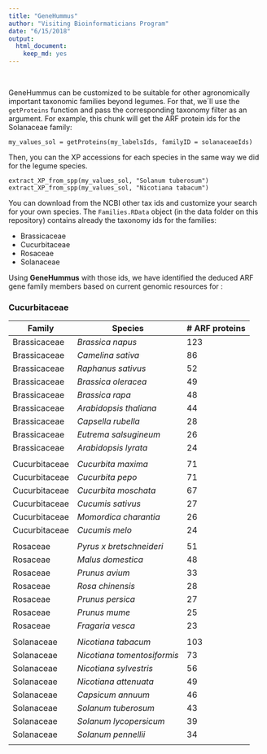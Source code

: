 ```yaml
---
title: "GeneHummus"
author: "Visiting Bioinformaticians Program"
date: "6/15/2018"
output: 
  html_document: 
    keep_md: yes
---
```

<br>  
  
GeneHummus can be customized to be suitable for other agronomically important 
taxonomic families beyond legumes. 
For that, we´ll  use the `getProteins` function and pass the corresponding 
taxonomy filter as an argument. For example, this chunk will get the ARF protein 
ids for the Solanaceae family: 

```{r}
my_values_sol = getProteins(my_labelsIds, familyID = solanaceaeIds)
```

Then, you can the XP accessions for each species in the same way we did for the 
legume species. 
```{r}
extract_XP_from_spp(my_values_sol, "Solanum tuberosum")
extract_XP_from_spp(my_values_sol, "Nicotiana tabacum")
```

You can download from the NCBI other tax ids and customize your search for your own species. The `Families.RData` object (in the data folder on this repository) contains already the 
taxonomy ids for the families:  
  
  * Brassicaceae
  * Cucurbitaceae 
  * Rosaceae
  * Solanaceae
 
Using **GeneHummus** with those ids, we have identified the deduced ARF gene 
family members based on current genomic resources for :  

### Cucurbitaceae  
  
| Family | Species | # ARF proteins|
|---------|---------------|---------|
| Brassicaceae | *Brassica napus* | 123 |
| Brassicaceae | *Camelina sativa* | 86 |
| Brassicaceae | *Raphanus sativus* | 52 |
| Brassicaceae | *Brassica oleracea* | 49 |
| Brassicaceae | *Brassica rapa* | 48 |
| Brassicaceae | *Arabidopsis thaliana* | 44 |
| Brassicaceae | *Capsella rubella* | 28 |
| Brassicaceae | *Eutrema salsugineum* | 26 |
| Brassicaceae | *Arabidopsis lyrata* | 24 |
| | | |
| Cucurbitaceae | *Cucurbita maxima* | 71 | 
| Cucurbitaceae | *Cucurbita pepo* | 71 | 
| Cucurbitaceae | *Cucurbita moschata* | 67 | 
| Cucurbitaceae | *Cucumis sativus* | 27 | 
| Cucurbitaceae | *Momordica charantia* | 26 | 
| Cucurbitaceae | *Cucumis melo* | 24 | 
| | | |
| Rosaceae | *Pyrus x bretschneideri* | 51 | 
| Rosaceae | *Malus domestica* | 48 | 
| Rosaceae | *Prunus avium* | 33 | 
| Rosaceae | *Rosa chinensis* | 28 | 
| Rosaceae | *Prunus persica* | 27 | 
| Rosaceae | *Prunus mume* | 25 | 
| Rosaceae | *Fragaria vesca* | 23 | 
| | | |
| Solanaceae | *Nicotiana tabacum* | 103 | 
| Solanaceae | *Nicotiana tomentosiformis* | 73 | 
| Solanaceae | *Nicotiana sylvestris* | 56 | 
| Solanaceae | *Nicotiana attenuata* | 49 | 
| Solanaceae | *Capsicum annuum* | 46 | 
| Solanaceae | *Solanum tuberosum* | 43 | 
| Solanaceae | *Solanum lycopersicum* | 39 | 
| Solanaceae | *Solanum pennellii* | 34 | 
| | | |


